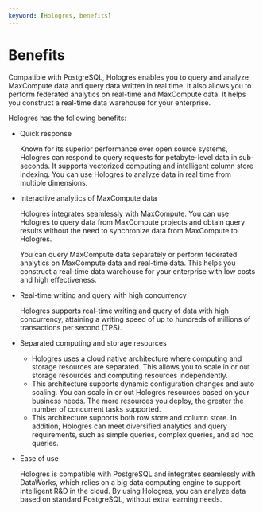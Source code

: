 ```yaml
---
keyword: [Hologres, benefits]
---
```


# Benefits

Compatible with PostgreSQL, Hologres enables you to query and analyze MaxCompute data and query data written in real time. It also allows you to perform federated analytics on real-time and MaxCompute data. It helps you construct a real-time data warehouse for your enterprise.

Hologres has the following benefits:

-   Quick response

    Known for its superior performance over open source systems, Hologres can respond to query requests for petabyte-level data in sub-seconds. It supports vectorized computing and intelligent column store indexing. You can use Hologres to analyze data in real time from multiple dimensions.

-   Interactive analytics of MaxCompute data

    Hologres integrates seamlessly with MaxCompute. You can use Hologres to query data from MaxCompute projects and obtain query results without the need to synchronize data from MaxCompute to Hologres.

    You can query MaxCompute data separately or perform federated analytics on MaxCompute data and real-time data. This helps you construct a real-time data warehouse for your enterprise with low costs and high effectiveness.

-   Real-time writing and query with high concurrency

    Hologres supports real-time writing and query of data with high concurrency, attaining a writing speed of up to hundreds of millions of transactions per second \(TPS\).

-   Separated computing and storage resources
    -   Hologres uses a cloud native architecture where computing and storage resources are separated. This allows you to scale in or out storage resources and computing resources independently.
    -   This architecture supports dynamic configuration changes and auto scaling. You can scale in or out Hologres resources based on your business needs. The more resources you deploy, the greater the number of concurrent tasks supported.
    -   This architecture supports both row store and column store. In addition, Hologres can meet diversified analytics and query requirements, such as simple queries, complex queries, and ad hoc queries.
-   Ease of use

    Hologres is compatible with PostgreSQL and integrates seamlessly with DataWorks, which relies on a big data computing engine to support intelligent R&D in the cloud. By using Hologres, you can analyze data based on standard PostgreSQL, without extra learning needs.


